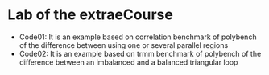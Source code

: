 # Lab of the extraeCourse

* Code01: It is an example based on correlation benchmark of polybench of the difference between using one or several parallel regions
* Code02: It is an example based on trmm benchmark of polybench of the difference between an imbalanced and a balanced triangular loop



